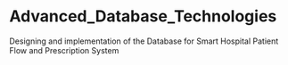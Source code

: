 # Advanced_Database_Technologies
Designing and implementation of the Database for Smart Hospital Patient Flow and Prescription System
